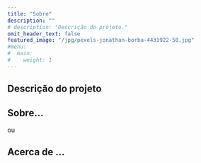 ```yaml
---
title: "Sobre"
description: ""
# description: "Descrição do projeto."
omit_header_text: false
featured_image: "/jpg/pexels-jonathan-borba-4431922-50.jpg"
#menu:
#  main:
#    weight: 1
---
```


## Descrição do projeto

## Sobre...
 ou
## Acerca de ...
